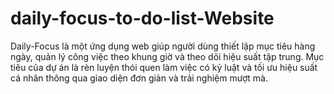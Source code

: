 # daily-focus-to-do-list-Website
Daily-Focus là một ứng dụng web giúp người dùng thiết lập mục tiêu hàng ngày, quản lý công việc theo khung giờ và theo dõi hiệu suất tập trung. Mục tiêu của dự án là rèn luyện thói quen làm việc có kỷ luật và tối ưu hiệu suất cá nhân thông qua giao diện đơn giản và trải nghiệm mượt mà.
